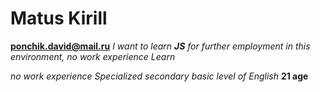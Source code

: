 # Matus Kirill
**ponchik.david@mail.ru**
_I want to learn **JS** for further employment in this environment, no work experience_
*Learn*

*no work experience*
*Specialized secondary*
*basic level of English*
**21 age**
